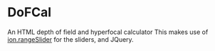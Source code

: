 # DoFCal
An HTML depth of field and hyperfocal calculator
This makes use of [ion.rangeSlider](https://github.com/IonDen/ion.rangeSlider) for the sliders, and JQuery. 
